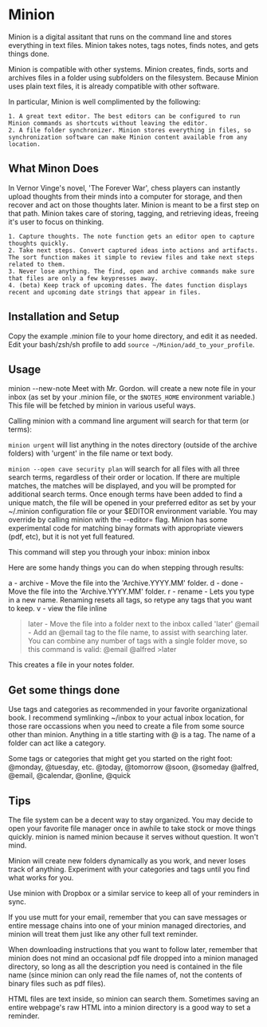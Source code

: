 Minion
======

Minion is a digital assitant that runs on the command line and stores everything in text files. Minion takes notes, tags notes, finds notes, and gets things done.

Minion is compatible with other systems. Minion creates, finds, sorts and archives files in a folder using subfolders on the filesystem. Because Minion uses plain text files, it is already compatible with other software.

In particular, Minion is well complimented by the following:
 
    1. A great text editor. The best editors can be configured to run Minion commands as shortcuts without leaving the editor.
    2. A file folder synchronizer. Minion stores everything in files, so  synchronization software can make Minion content available from any location.

What Minon Does
----------------

In Vernor Vinge's novel, 'The Forever War', chess players can instantly upload thoughts from their minds into a computer for storage, and then recover and act on those thoughts later. Minion is meant to be a first step on that path. Minion takes care of storing, tagging, and retrieving ideas, freeing it's user to focus on thinking.

    1. Capture thoughts. The note function gets an editor open to capture thoughts quickly.
    2. Take next steps. Convert captured ideas into actions and artifacts. The sort function makes it simple to review files and take next steps related to them.
    3. Never lose anything. The find, open and archive commands make sure that files are only a few keypresses away.
    4. (beta) Keep track of upcoming dates. The dates function displays recent and upcoming date strings that appear in files.

Installation and Setup
-----------------------
Copy the example .minion file to your home directory, and edit it as needed.
Edit your bash/zsh/sh profile to add `source ~/Minion/add_to_your_profile`.

Usage
-----

minion --new-note Meet with Mr. Gordon.
will create a new note file in your inbox (as set by your .minion file, or the `$NOTES_HOME` environment variable.) This file will be fetched by minion in various useful ways.

Calling minion with a command line argument will search for that term (or terms):

`minion urgent` will list anything in the notes directory (outside of the archive folders) with 'urgent' in the file name or text body.

`minion --open cave security plan`
will search for all files with all three search terms, regardless of their order or location. If there are multiple matches, the matches will be displayed, and you will be prompted for additional search terms. Once enough terms have been added to find a unique match, the file will be opened in your preferred editor as set by your ~/.minion configuration file or your $EDITOR environment variable. You may override by calling minion with the --editor= flag. Minion has some experimental code for matching binay formats with appropriate viewers (pdf, etc), but it is not yet full featured.

This command will step you through your inbox:
minion inbox

Here are some handy things you can do when stepping through results:

a - archive - Move the file into the 'Archive.YYYY.MM' folder.
d - done - Move the file into the 'Archive.YYYY.MM' folder.
r - rename - Lets you type in a new name. Renaming resets all tags, so retype any tags that you want to keep.
v - view the file inline
>later - Move the file into a folder next to the inbox called 'later'
@email - Add an @email tag to the file name, to assist with searching later.
You can combine any number of tags with a single folder move, so this command is valid:
@email @alfred >later

This creates a file in your notes folder.

Get some things done
--------------------
Use tags and categories as recommended in your favorite organizational book.
I recommend symlinking ~/inbox to your actual inbox location, for those rare occassions when you need to create a file from some source other than minion.
Anything in a title starting with @ is a tag.
The name of a folder can act like a category.

Some tags or categories that might get you started on the right foot:
@monday, @tuesday, etc.
@today, @tomorrow
@soon, @someday
@alfred, @email, @calendar, @online, @quick

Tips
----
The file system can be a decent way to stay organized. You may decide to open your favorite file manager once in awhile to take stock or move things quickly. minion is named minion because it serves without question. It won't mind.

Minion will create new folders dynamically as you work, and never loses track of anything. Experiment with your categories and tags until you find what works for you. 

Use minion with Dropbox or a similar service to keep all of your reminders in sync.

If you use mutt for your email, remember that you can save messages or entire message chains into one of your minion managed directories, and minion will treat them just like any other full text reminder. 

When downloading instructions that you want to follow later, remember that minion does not mind an occasional pdf file dropped into a minion managed directory, so long as all the description you need is contained in the file name (since minion can only read the file names of, not the contents of binary files such as pdf files).

HTML files are text inside, so minion can search them. Sometimes saving an entire webpage's raw HTML into a minion directory is a good way to set a reminder.
